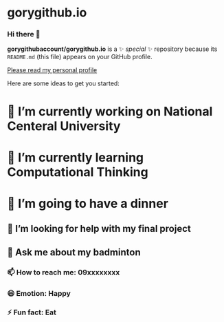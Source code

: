 # gorygithub.io

### Hi there 👋


**gorygithubaccount/gorygithub.io** is a ✨ _special_ ✨ repository because its `README.md` (this file) appears on your GitHub profile.

[Please read my personal profile](https://gorygithubaccount.github.io/gorygithub.io/finalproject.html)

Here are some ideas to get you started:

# 🔭 I’m currently working on National Centeral University
# 🌱 I’m currently learning Computational Thinking 
# 👯 I’m going to have a dinner 
## 🤔 I’m looking for help with my final project
## 💬 Ask me about my badminton
### 📫 How to reach me: 09xxxxxxxx
### 😄 Emotion: Happy
### ⚡ Fun fact: Eat


